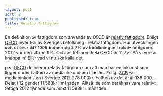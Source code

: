 ```yaml
---
layout: post
sort: 2
published: true
title: Relativ fattigdom
---
```





En definition av fattigdom som används av OECD är [relativ fattigdom](http://www.oecd-ilibrary.org/sites/factbook-2010-en/11/02/02/index.html?itemId=/content/chapter/factbook-2010-89-en). Enligt [OECD](http://www.oecd.org/social/inequality.htm "OECD - Inequality") lever 9% av Sveriges befolkning i relativ fattigdom. Hur utvecklingen sett ut över tid? 1995 befann sig 3,7% av befolkningen i relativ fattigdom. 2012 var den siffran 9%. Och snittet inom hela OECD är 11,7%. Så vi verkar knappa in! Eller vad vi nu ska kalla det.

p.s. [OECD](http://www.oecd-ilibrary.org/sites/factbook-2010-en/11/02/02/index.html?itemId=/content/chapter/factbook-2010-89-en) definierar relativ fattigdom som att man har en inkomst som ligger under hälften av medianinkomsten i landet. Enligt [SCB](http://www.scb.se/sv_/Hitta-statistik/Statistik-efter-amne/Hushallens-ekonomi/Inkomster-och-inkomstfordelning/Inkomster-och-skatter/Aktuell-pong/302201/Behallare-for-Press/369661/) var medianinkomsten i Sverige 2012 278 000kr. 
Hälften av det är är 139 000. Delat i 12 ger det 11 583kr i månaden. Alltså: de som beräknas vara relativt fattiga 2012 tjänade som _mest_ 11 583kr i månaden.
